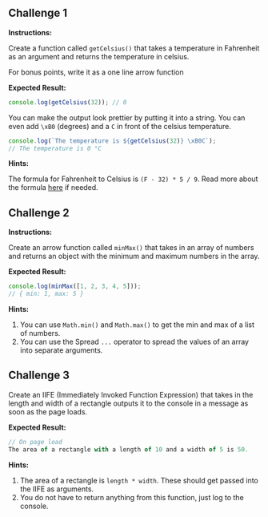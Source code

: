 ## Challenge 1

**Instructions:**

Create a function called `getCelsius()` that takes a temperature in Fahrenheit as an argument and returns the temperature in celsius.

For bonus points, write it as a one line arrow function

**Expected Result:**

```JavaScript
console.log(getCelsius(32)); // 0
```

You can make the output look prettier by putting it into a string. You can even add `\xB0` (degrees) and a `C` in front of the celsius temperature.

```JavaScript
console.log(`The temperature is ${getCelsius(32)} \xB0C`);
// The temperature is 0 °C
```

**Hints:**

The formula for Fahrenheit to Celsius is `(F - 32) * 5 / 9`. Read more about the formula [here](https://www.cuemath.com/fahrenheit-to-celsius-formula/) if needed.

## Challenge 2

**Instructions:**

Create an arrow function called `minMax()` that takes in an array of numbers and returns an object with the minimum and maximum numbers in the array.

**Expected Result:**

```JavaScript
console.log(minMax([1, 2, 3, 4, 5]));
// { min: 1, max: 5 }
```

**Hints:**

1.  You can use `Math.min()` and `Math.max()` to get the min and max of a list of numbers.
2.  You can use the Spread `...` operator to spread the values of an array into separate arguments.

## Challenge 3

Create an IIFE (Immediately Invoked Function Expression) that takes in the length and width of a rectangle outputs it to the console in a message as soon as the page loads.

**Expected Result:**

```JavaScript
// On page load
The area of a rectangle with a length of 10 and a width of 5 is 50.
```

**Hints:**

1.  The area of a rectangle is `length * width`. These should get passed into the IIFE as arguments.
2.  You do not have to return anything from this function, just log to the console.
